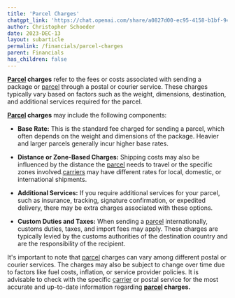 ```yaml
---
title: 'Parcel Charges'
chatgpt_link: 'https://chat.openai.com/share/a0827d00-ec95-4158-b1bf-943c7bd047de'
author: Christopher Schoeder
date: 2023-DEC-13
layout: subarticle
permalink: /financials/parcel-charges
parent: Financials
has_children: false
---
```


**<a href="/modes/parcel">Parcel</a> charges** refer to the fees or costs associated with sending a package or <a href="/modes/parcel">parcel</a> through a postal or courier service. These charges typically vary based on factors such as the weight, dimensions, destination, and additional services required for the parcel.

**<a href="/modes/parcel">Parcel</a> charges** may include the following components:

- **Base Rate:** This is the standard fee charged for sending a parcel, which often depends on the weight and dimensions of the package. Heavier and larger parcels generally incur higher base rates.

- **Distance or Zone-Based Charges:** Shipping costs may also be influenced by the distance the <a href="/modes/parcel">parcel</a> needs to travel or the specific zones involved.<a href="/carriers/">carriers</a> may have different rates for local, domestic, or international shipments.

- **Additional Services:** If you require additional services for your parcel, such as insurance, tracking, signature confirmation, or expedited delivery, there may be extra charges associated with these options.

- **Custom Duties and Taxes:** When sending a <a href="/modes/parcel">parcel</a> internationally, customs duties, taxes, and import fees may apply. These charges are typically levied by the customs authorities of the destination country and are the responsibility of the recipient.

It's important to note that <a href="/modes/parcel">parcel</a> charges can vary among different postal or courier services. The charges may also be subject to change over time due to factors like fuel costs, inflation, or service provider policies. It is advisable to check with the specific <a href="/carriers">carrier</a> or postal service for the most accurate and up-to-date information regarding **<a href="/modes/parcel">parcel</a> charges.**

